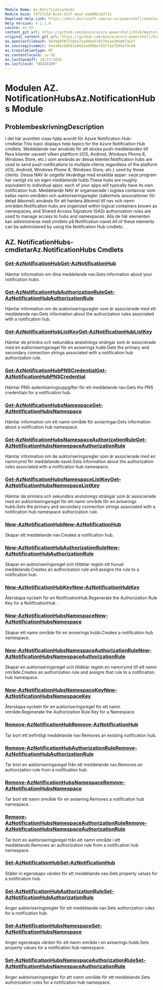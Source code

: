 ```yaml
---
Module Name: Az.NotificationHubs
Module Guid: f875725d-8ce4-423f-a6af-ea880bc63f13
Download Help Link: https://docs.microsoft.com/en-us/powershell/module/az.notificationhubs
Help Version: 4.1.1.0
Locale: en-US
content_git_url: https://github.com/Azure/azure-powershell/blob/master/src/NotificationHubs/NotificationHubs/help/Az.NotificationHubs.md
original_content_git_url: https://github.com/Azure/azure-powershell/blob/master/src/NotificationHubs/NotificationHubs/help/Az.NotificationHubs.md
ms.openlocfilehash: dd39a8f87120ea7aaddb4570276e1e3060873e2f
ms.sourcegitcommit: b4a38bcb0501a9016a4998efd377aa75d3ef9ce8
ms.translationtype: MT
ms.contentlocale: sv-SE
ms.lasthandoff: 10/27/2020
ms.locfileid: "94325109"
---
```

# <span data-ttu-id="e6e0a-101">Modulen AZ. NotificationHubs</span><span class="sxs-lookup"><span data-stu-id="e6e0a-101">Az.NotificationHubs Module</span></span>
## <span data-ttu-id="e6e0a-102">Problembeskrivning</span><span class="sxs-lookup"><span data-stu-id="e6e0a-102">Description</span></span>
<span data-ttu-id="e6e0a-103">I det här avsnittet visas hjälp avsnitt för Azure Notification Hub-cmdletar.</span><span class="sxs-lookup"><span data-stu-id="e6e0a-103">This topic displays help topics for the Azure Notification Hub cmdlets.</span></span> <span data-ttu-id="e6e0a-104">Meddelande nav används för att skicka push-meddelanden till flera klienter oavsett vilken plattform (iOS, Android, Windows Phone 8, Windows Store, etc.) som används av dessa klienter.</span><span class="sxs-lookup"><span data-stu-id="e6e0a-104">Notification hubs are used to send push notifications to multiple clients regardless of the platform (iOS, Android, Windows Phone 8, Windows Store, etc.) used by those clients.</span></span> <span data-ttu-id="e6e0a-105">Dessa NAV är ungefär likvärdiga med enskilda appar: varje program har vanligt vis sin egen meddelande hubb.</span><span class="sxs-lookup"><span data-stu-id="e6e0a-105">These hubs are roughly equivalent to individual apps: each of your apps will typically have its own notification hub.</span></span> <span data-ttu-id="e6e0a-106">Meddelande NAV är organiserade i logiska containrar som kallas namn områden och auktoriseringsregler (säkerhets associationer för delad åtkomst) används för att hantera åtkomst till nav och namn områden.</span><span class="sxs-lookup"><span data-stu-id="e6e0a-106">Notification hubs are organized within logical containers known as namespaces, and Shared Access Signature (SAS) authorization rules are used to manage access to hubs and namespaces.</span></span> <span data-ttu-id="e6e0a-107">Alla de här elementen kan administreras med cmdlets på Notification-navet.</span><span class="sxs-lookup"><span data-stu-id="e6e0a-107">All of these elements can be administered by using the Notification Hub cmdlets.</span></span>

## <span data-ttu-id="e6e0a-108">AZ. NotificationHubs-cmdletar</span><span class="sxs-lookup"><span data-stu-id="e6e0a-108">Az.NotificationHubs Cmdlets</span></span>
### [<span data-ttu-id="e6e0a-109">Get-AzNotificationHub</span><span class="sxs-lookup"><span data-stu-id="e6e0a-109">Get-AzNotificationHub</span></span>](Get-AzNotificationHub.md)
<span data-ttu-id="e6e0a-110">Hämtar information om dina meddelande nav.</span><span class="sxs-lookup"><span data-stu-id="e6e0a-110">Gets information about your notification hubs.</span></span>

### [<span data-ttu-id="e6e0a-111">Get-AzNotificationHubAuthorizationRule</span><span class="sxs-lookup"><span data-stu-id="e6e0a-111">Get-AzNotificationHubAuthorizationRule</span></span>](Get-AzNotificationHubAuthorizationRule.md)
<span data-ttu-id="e6e0a-112">Hämtar information om de auktoriseringsregler som är associerade med ett meddelande nav.</span><span class="sxs-lookup"><span data-stu-id="e6e0a-112">Gets information about the authorization rules associated with a notification hub.</span></span>

### [<span data-ttu-id="e6e0a-113">Get-AzNotificationHubListKey</span><span class="sxs-lookup"><span data-stu-id="e6e0a-113">Get-AzNotificationHubListKey</span></span>](Get-AzNotificationHubListKey.md)
<span data-ttu-id="e6e0a-114">Hämtar de primära och sekundära anslutnings strängar som är associerade med en auktoriseringsregel för en aviserings hubb.</span><span class="sxs-lookup"><span data-stu-id="e6e0a-114">Gets the primary and secondary connection strings associated with a notification hub authorization rule.</span></span>

### [<span data-ttu-id="e6e0a-115">Get-AzNotificationHubPNSCredential</span><span class="sxs-lookup"><span data-stu-id="e6e0a-115">Get-AzNotificationHubPNSCredential</span></span>](Get-AzNotificationHubPNSCredential.md)
<span data-ttu-id="e6e0a-116">Hämtar PNS-autentiseringsuppgifter för ett meddelande nav.</span><span class="sxs-lookup"><span data-stu-id="e6e0a-116">Gets the PNS credentials for a notification hub.</span></span>

### [<span data-ttu-id="e6e0a-117">Get-AzNotificationHubsNamespace</span><span class="sxs-lookup"><span data-stu-id="e6e0a-117">Get-AzNotificationHubsNamespace</span></span>](Get-AzNotificationHubsNamespace.md)
<span data-ttu-id="e6e0a-118">Hämtar information om ett namn område för aviseringar.</span><span class="sxs-lookup"><span data-stu-id="e6e0a-118">Gets information about a notification hub namespace.</span></span>

### [<span data-ttu-id="e6e0a-119">Get-AzNotificationHubsNamespaceAuthorizationRule</span><span class="sxs-lookup"><span data-stu-id="e6e0a-119">Get-AzNotificationHubsNamespaceAuthorizationRule</span></span>](Get-AzNotificationHubsNamespaceAuthorizationRule.md)
<span data-ttu-id="e6e0a-120">Hämtar information om de auktoriseringsregler som är associerade med en namnrymd för meddelande navet.</span><span class="sxs-lookup"><span data-stu-id="e6e0a-120">Gets information about the authorization rules associated with a notification hub namespace.</span></span>

### [<span data-ttu-id="e6e0a-121">Get-AzNotificationHubsNamespaceListKey</span><span class="sxs-lookup"><span data-stu-id="e6e0a-121">Get-AzNotificationHubsNamespaceListKey</span></span>](Get-AzNotificationHubsNamespaceListKey.md)
<span data-ttu-id="e6e0a-122">Hämtar de primära och sekundära anslutnings strängar som är associerade med en auktoriseringsregel för ett namn område för en aviserings hubb.</span><span class="sxs-lookup"><span data-stu-id="e6e0a-122">Gets the primary and secondary connection strings associated with a notification hub namespace authorization rule.</span></span>

### [<span data-ttu-id="e6e0a-123">New-AzNotificationHub</span><span class="sxs-lookup"><span data-stu-id="e6e0a-123">New-AzNotificationHub</span></span>](New-AzNotificationHub.md)
<span data-ttu-id="e6e0a-124">Skapar ett meddelande nav.</span><span class="sxs-lookup"><span data-stu-id="e6e0a-124">Creates a notification hub.</span></span>

### [<span data-ttu-id="e6e0a-125">New-AzNotificationHubAuthorizationRule</span><span class="sxs-lookup"><span data-stu-id="e6e0a-125">New-AzNotificationHubAuthorizationRule</span></span>](New-AzNotificationHubAuthorizationRule.md)
<span data-ttu-id="e6e0a-126">Skapar en auktoriseringsregel och tilldelar regeln ett huvud meddelande.</span><span class="sxs-lookup"><span data-stu-id="e6e0a-126">Creates an authorization rule and assigns the rule to a notification hub.</span></span>

### [<span data-ttu-id="e6e0a-127">New-AzNotificationHubKey</span><span class="sxs-lookup"><span data-stu-id="e6e0a-127">New-AzNotificationHubKey</span></span>](New-AzNotificationHubKey.md)
<span data-ttu-id="e6e0a-128">Återskapa nyckeln för en NotificationHub.</span><span class="sxs-lookup"><span data-stu-id="e6e0a-128">Regenerate the Authorization Rule Key for a NotificationHub .</span></span>

### [<span data-ttu-id="e6e0a-129">New-AzNotificationHubsNamespace</span><span class="sxs-lookup"><span data-stu-id="e6e0a-129">New-AzNotificationHubsNamespace</span></span>](New-AzNotificationHubsNamespace.md)
<span data-ttu-id="e6e0a-130">Skapar ett namn område för en aviserings hubb.</span><span class="sxs-lookup"><span data-stu-id="e6e0a-130">Creates a notification hub namespace.</span></span>

### [<span data-ttu-id="e6e0a-131">New-AzNotificationHubsNamespaceAuthorizationRule</span><span class="sxs-lookup"><span data-stu-id="e6e0a-131">New-AzNotificationHubsNamespaceAuthorizationRule</span></span>](New-AzNotificationHubsNamespaceAuthorizationRule.md)
<span data-ttu-id="e6e0a-132">Skapar en auktoriseringsregel och tilldelar regeln en namnrymd till ett namn område.</span><span class="sxs-lookup"><span data-stu-id="e6e0a-132">Creates an authorization rule and assigns that rule to a notification hub namespace.</span></span>

### [<span data-ttu-id="e6e0a-133">New-AzNotificationHubsNamespaceKey</span><span class="sxs-lookup"><span data-stu-id="e6e0a-133">New-AzNotificationHubsNamespaceKey</span></span>](New-AzNotificationHubsNamespaceKey.md)
<span data-ttu-id="e6e0a-134">Återskapa nyckeln för en auktoriseringsregel för ett namn område.</span><span class="sxs-lookup"><span data-stu-id="e6e0a-134">Regenerate the Authorization Rule Key for a Namespace.</span></span>

### [<span data-ttu-id="e6e0a-135">Remove-AzNotificationHub</span><span class="sxs-lookup"><span data-stu-id="e6e0a-135">Remove-AzNotificationHub</span></span>](Remove-AzNotificationHub.md)
<span data-ttu-id="e6e0a-136">Tar bort ett befintligt meddelande nav.</span><span class="sxs-lookup"><span data-stu-id="e6e0a-136">Removes an existing notification hub.</span></span>

### [<span data-ttu-id="e6e0a-137">Remove-AzNotificationHubAuthorizationRule</span><span class="sxs-lookup"><span data-stu-id="e6e0a-137">Remove-AzNotificationHubAuthorizationRule</span></span>](Remove-AzNotificationHubAuthorizationRule.md)
<span data-ttu-id="e6e0a-138">Tar bort en auktoriseringsregel från ett meddelande nav.</span><span class="sxs-lookup"><span data-stu-id="e6e0a-138">Removes an authorization rule from a notification hub.</span></span>

### [<span data-ttu-id="e6e0a-139">Remove-AzNotificationHubsNamespace</span><span class="sxs-lookup"><span data-stu-id="e6e0a-139">Remove-AzNotificationHubsNamespace</span></span>](Remove-AzNotificationHubsNamespace.md)
<span data-ttu-id="e6e0a-140">Tar bort ett namn område för en avisering.</span><span class="sxs-lookup"><span data-stu-id="e6e0a-140">Removes a notification hub namespace.</span></span>

### [<span data-ttu-id="e6e0a-141">Remove-AzNotificationHubsNamespaceAuthorizationRule</span><span class="sxs-lookup"><span data-stu-id="e6e0a-141">Remove-AzNotificationHubsNamespaceAuthorizationRule</span></span>](Remove-AzNotificationHubsNamespaceAuthorizationRule.md)
<span data-ttu-id="e6e0a-142">Tar bort en auktoriseringsregel från ett namn område i ett meddelande.</span><span class="sxs-lookup"><span data-stu-id="e6e0a-142">Removes an authorization rule from a notification hub namespace.</span></span>

### [<span data-ttu-id="e6e0a-143">Set-AzNotificationHub</span><span class="sxs-lookup"><span data-stu-id="e6e0a-143">Set-AzNotificationHub</span></span>](Set-AzNotificationHub.md)
<span data-ttu-id="e6e0a-144">Ställer in egenskaps värden för ett meddelande nav.</span><span class="sxs-lookup"><span data-stu-id="e6e0a-144">Sets property values for a notification hub.</span></span>

### [<span data-ttu-id="e6e0a-145">Set-AzNotificationHubAuthorizationRule</span><span class="sxs-lookup"><span data-stu-id="e6e0a-145">Set-AzNotificationHubAuthorizationRule</span></span>](Set-AzNotificationHubAuthorizationRule.md)
<span data-ttu-id="e6e0a-146">Anger auktoriseringsregler för ett meddelande nav.</span><span class="sxs-lookup"><span data-stu-id="e6e0a-146">Sets authorization rules for a notification hub.</span></span>

### [<span data-ttu-id="e6e0a-147">Set-AzNotificationHubsNamespace</span><span class="sxs-lookup"><span data-stu-id="e6e0a-147">Set-AzNotificationHubsNamespace</span></span>](Set-AzNotificationHubsNamespace.md)
<span data-ttu-id="e6e0a-148">Anger egenskaps värden för ett namn område i en aviserings hubb.</span><span class="sxs-lookup"><span data-stu-id="e6e0a-148">Sets property values for a notification hub namespace.</span></span>

### [<span data-ttu-id="e6e0a-149">Set-AzNotificationHubsNamespaceAuthorizationRule</span><span class="sxs-lookup"><span data-stu-id="e6e0a-149">Set-AzNotificationHubsNamespaceAuthorizationRule</span></span>](Set-AzNotificationHubsNamespaceAuthorizationRule.md)
<span data-ttu-id="e6e0a-150">Anger auktoriseringsregler för ett namn område för ett meddelande.</span><span class="sxs-lookup"><span data-stu-id="e6e0a-150">Sets authorization rules for a notification hub namespace.</span></span>

